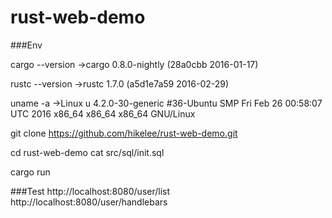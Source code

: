 rust-web-demo
====

###Env

cargo --version
->cargo 0.8.0-nightly (28a0cbb 2016-01-17)

rustc --version
->rustc 1.7.0 (a5d1e7a59 2016-02-29)

uname -a
->Linux u 4.2.0-30-generic #36-Ubuntu SMP Fri Feb 26 00:58:07 UTC 2016 x86_64 x86_64 x86_64 GNU/Linux
 
git clone https://github.com/hikelee/rust-web-demo.git

cd rust-web-demo
cat src/sql/init.sql

cargo run


###Test 
http://localhost:8080/user/list
http://localhost:8080/user/handlebars
